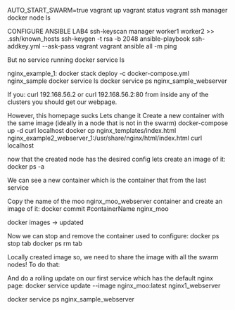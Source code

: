AUTO_START_SWARM=true vagrant up
vagrant status
vagrant ssh manager
docker node ls

CONFIGURE ANSIBLE
LAB4
ssh-keyscan manager worker1 worker2 >> .ssh/known_hosts
ssh-keygen -t rsa -b 2048
ansible-playbook ssh-addkey.yml --ask-pass
vagrant vagrant
ansible all -m ping

But no service running
docker service ls


nginx_example_1:
docker stack deploy -c docker-compose.yml nginx_sample
docker service ls
docker service ps nginx_sample_webserver

If you:
curl 192.168.56.2 
or 
curl 192.168.56.2:80
from inside any of the clusters you should get our webpage.

However, this homepage sucks
Lets change it
Create a new container with the same image (ideally in a node that is not in the swarm)
docker-compose up -d
curl localhost
docker cp nginx_templates/index.html nginx_example2_webserver_1:/usr/share/nginx/html/index.html
curl localhost

now that the created node has the desired config lets create an image of it:
docker ps -a

We can see a new container which is the container that from the last service

Copy the name of the moo nginx_moo_webserver container and create an image of it:
docker commit #containerName nginx_moo

docker images -> updated

Now we can stop and remove the container used to configure:
docker ps stop tab
docker ps rm tab

Locally created image so, we need to share the image with all the swarm nodes! To do that:


And do a rolling update on our first service which has the default nginx page:
docker service update --image nginx_moo:latest nginx1_webserver

docker service ps nginx_sample_webserver